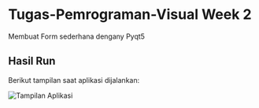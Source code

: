 # Tugas-Pemrograman-Visual Week 2
Membuat Form sederhana dengany Pyqt5

## Hasil Run
Berikut tampilan saat aplikasi dijalankan:

![Tampilan Aplikasi](Hasil.png)
